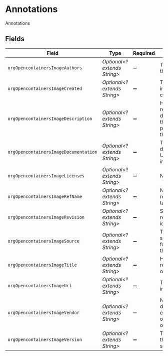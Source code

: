 # Annotations

Annotations


## Fields

| Field                                                            | Type                                                             | Required                                                         | Description                                                      |
| ---------------------------------------------------------------- | ---------------------------------------------------------------- | ---------------------------------------------------------------- | ---------------------------------------------------------------- |
| `orgOpencontainersImageAuthors`                                  | *Optional<? extends String>*                                     | :heavy_minus_sign:                                               | The authors of the image                                         |
| `orgOpencontainersImageCreated`                                  | *Optional<? extends String>*                                     | :heavy_minus_sign:                                               | The time the image was created                                   |
| `orgOpencontainersImageDescription`                              | *Optional<? extends String>*                                     | :heavy_minus_sign:                                               | Human-readable description of the software packaged in the image |
| `orgOpencontainersImageDocumentation`                            | *Optional<? extends String>*                                     | :heavy_minus_sign:                                               | The documentation URL of the image                               |
| `orgOpencontainersImageLicenses`                                 | *Optional<? extends String>*                                     | :heavy_minus_sign:                                               | N/A                                                              |
| `orgOpencontainersImageRefName`                                  | *Optional<? extends String>*                                     | :heavy_minus_sign:                                               | Name of the reference for a target                               |
| `orgOpencontainersImageRevision`                                 | *Optional<? extends String>*                                     | :heavy_minus_sign:                                               | Source control revision identifier                               |
| `orgOpencontainersImageSource`                                   | *Optional<? extends String>*                                     | :heavy_minus_sign:                                               | The URL to get source code for building the image                |
| `orgOpencontainersImageTitle`                                    | *Optional<? extends String>*                                     | :heavy_minus_sign:                                               | Human-readable title of the image                                |
| `orgOpencontainersImageUrl`                                      | *Optional<? extends String>*                                     | :heavy_minus_sign:                                               | The URL of the image                                             |
| `orgOpencontainersImageVendor`                                   | *Optional<? extends String>*                                     | :heavy_minus_sign:                                               | Name of the distributing entity, organization or individual.     |
| `orgOpencontainersImageVersion`                                  | *Optional<? extends String>*                                     | :heavy_minus_sign:                                               | The version of the packaged software                             |